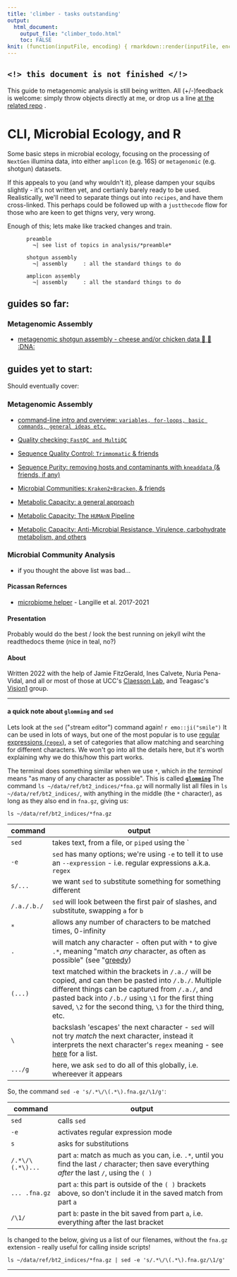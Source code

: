 ```yaml
---
title: 'climber - tasks outstanding'
output:
  html_document:
    output_file: "climber_todo.html"
    toc: FALSE
knit: (function(inputFile, encoding) { rmarkdown::render(inputFile, encoding=encoding, output_file='../documents/climber_todo.html') })
---
```


## `<!> this document is not finished </!>`

This guide to metagenomic analysis is still being written. All (+/-)feedback is welcome: simply throw objects directly at me, or drop us a line [at the related repo](https://github.com/handibles/climber/issues) .


#  CLI, Microbial Ecology, and R

Some basic steps in microbial ecology, focusing on the processing of `NextGen` illumina data, into either `amplicon` (e.g. 16S) or `metagenomic` (e.g. shotgun) datasets. 

If this appeals to you (and why wouldn't it), please dampen your squibs slightly - it's not written yet, and certianly barely ready to be used. Realistically, we'll need to separate things out into `recipes`, and have them cross-linked. This perhaps could be followed up with a `justthecode` flow for those who are keen to get thigns very, very wrong.

Enough of this; lets make like tracked changes and train.

```
      preamble
        ¬| see list of topics in analysis/*preamble*

      shotgun assembly
        ¬| assembly     : all the standard things to do

      amplicon assembly
        ¬| assembly     : all the standard things to do

```


## guides so far:

### Metagenomic Assembly

  * <a href="analysis/shotgun_assembly.html">metagenomic shotgun assembly - cheese and/or chicken data :chicken: :cheese: :DNA: </a>


## guides yet to start:

Should eventually cover:

### Metagenomic Assembly

  * <a href="">command-line intro and overview: `variables, for-loops, basic commands, general ideas etc.`</a>
  
  * <a href="">Quality checking: `FastQC and MultiQC`</a>
  * <a href="">Sequence Quality Control: `Trimmomatic` & friends</a>
  * <a href="">Sequence Purity: removing hosts and contaminants with `kneaddata` (& friends, if any)</a>
  
  * <a href="">Microbial Communities: `Kraken2+Bracken`, & friends</a>
  
  * <a href="">Metabolic Capacity: a general approach</a>
  * <a href="">Metabolic Capacity: The `HUMAnN` Pipeline</a>
  * <a href="">Metabolic Capacity: Anti-Microbial Resistance, Virulence, carbohydrate metabolism, and others</a>


### Microbial Community Analysis

  * if you thought the above list was bad...
  

#### Picassan Refernces

  * [microbiome helper](https://github.com/LangilleLab/microbiome_helper/wiki/Metagenomics-Tutorial-(Humann2)) - Langille et al. 2017-2021

  
#### Presentation

Probably would do the best / look the best running on jekyll wiht the readthedocs theme (nice in teal, no?)
  
  
#### About

Written 2022 with the help of Jamie FitzGerald, Ines Calvete, Nuria Pena-Vidal, and all or most of those at UCC's [Claesson Lab](http://github.com/ClaessonLabUCC), and Teagasc's [Vision1](https://www.teagasc.ie/news--events/daily/other/teagascs-vision-1-lab-wins-at-the-irish-laboratory-awards.php) group.

---


#### a quick note about `glomming` and `sed`

Lets look at the `sed` ("`s`tream `ed`itor") command again! `r emo::ji("smile")` It can be used in lots of ways, but one of the most popular is to use [regular expressions (`regex`)](https://robinwinslow.uk/regex), a set of categories that allow matching and searching for different characters. We won't go into all the details here, but it's worth explaining why we do this/how this part works. 

The terminal does something similar when we use `*`, which _in the terminal_ means "as many of any character as possible". This is called [**`glomming`**](https://linuxhint.com/bash_globbing_tutorial/) The command `ls ~/data/ref/bt2_indices/*fna.gz` will normally list all files in `ls ~/data/ref/bt2_indices/`, with anything in the middle (the `*` character), as long as they also end in `fna.gz`, giving us:

```{bash, eval=TRUE}
ls ~/data/ref/bt2_indices/*fna.gz
```



command | output
-- | -----------
`sed` | takes text, from a file, or `piped` using the `|` command, and changes it
`-e` | `sed` has many options; we're using `-e` to tell it to use an `--expression` - i.e. regular expressions a.k.a. `regex`
`s/...` | we want `sed` to `s`ubstitute something for something different
`/.a./.b./` | `sed` will look between the first pair of slashes, and `s`ubstitute, swapping `a` for `b`
 `*` | allows any number of characters to be matched times, 0-infinity 
 `.` | will match any character - often put with `*` to give `.*`, meaning "match _any_ character, as often as possible" (see "[greedy]("https://en.wikipedia.org/wiki/Greedy_algorithm"))  
 `(...)` | text matched within the brackets in `/.a./` will be copied, and can then be pasted into `/.b./`. Multiple different things can be captured from `/.a./`, and pasted back into `/.b./` using `\1` for the first thing saved, `\2` for the second thing, `\3` for the third thing, etc.
 `\` | backslash 'escapes' the next character - `sed` will not try _match_ the next character, instead it interprets the next character's `regex` meaning - see [here](https://en.wikipedia.org/wiki/Regular_expression#POSIX_basic_and_extended) for a list.
`.../g` | here, we ask `sed` to do all of this `g`lobally, i.e. whereever it appears

So, the command `sed -e 's/.*\/\(.*\).fna.gz/\1/g'`:

command | output
-- | -----------
`sed` | calls `sed`
`-e` | activates regular expression mode
`s` | asks for substitutions
`/.*\/\(.*\)...` | part `a`: match as much as you can, i.e. `.*`, until you find the last `/` character; then save everything _after_ the last `/`, using the `( )`
`... .fna.gz` |  part `a`: this part is outside of the `( )` brackets above, so don't include it in the saved match from part `a`
`/\1/` | part `b`: paste in the bit saved from part `a`, i.e. everything after the last bracket

Is changed to the below, giving us a list of our filenames, without the `fna.gz` extension - really useful for calling inside scripts!

```{bash, eval=TRUE}
ls ~/data/ref/bt2_indices/*fna.gz | sed -e 's/.*\/\(.*\).fna.gz/\1/g'
```

---


<!-- To do this, we'll use another `for-loop`, which loops through the reference genomes we have, and builds an index for each one. It might be easier (to read, to look at, to type, etc.) if you rename your genomes to something simple, like `chicken.fna.gz` etc., but we won't take that step here. -->

<!-- # cow.853MB.fna.gz; 28m, 15GB rRAM, 9 threads, -->
<!-- time bowtie2-build --t 9 \ -->
<!--   ~/data/ref/bt2_indices/GCA_021234555.1_ARS-LIC_NZ_Jersey_genomic.fna.gz \ -->
<!--   ~/data/ref/bt2_indices/jersey_ARS-LIC.bt2 > \ -->
<!--   ~/data/ref/bt2_indices/jersey_ARS-LIC.bt2.buildlog -->

